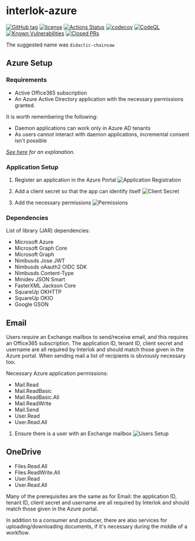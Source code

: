 # interlok-azure

[![GitHub tag](https://img.shields.io/github/tag/adaptris/interlok-azure.svg)](https://github.com/adaptris/interlok-azure/tags)
[![license](https://img.shields.io/github/license/adaptris/interlok-azure.svg)](https://github.com/adaptris/interlok-azure/blob/develop/LICENSE)
[![Actions Status](https://github.com/adaptris/interlok-azure/actions/workflows/gradle-publish.yml/badge.svg)](https://github.com/adaptris/interlok-azure/actions)
[![codecov](https://codecov.io/gh/adaptris/interlok-azure/branch/develop/graph/badge.svg)](https://codecov.io/gh/adaptris/interlok-azure)
[![CodeQL](https://github.com/adaptris/interlok-azure/workflows/CodeQL/badge.svg)](https://github.com/adaptris/interlok-azure/security/code-scanning)
[![Known Vulnerabilities](https://snyk.io/test/github/adaptris/interlok-azure/badge.svg?targetFile=build.gradle)](https://snyk.io/test/github/adaptris/interlok-azure?targetFile=build.gradle)
[![Closed PRs](https://img.shields.io/github/issues-pr-closed/adaptris/interlok-azure)](https://github.com/adaptris/interlok-azure/pulls?q=is%3Apr+is%3Aclosed)

The suggested name was `didactic-chainsaw`

## Azure Setup

### Requirements

* Active Office365 subscription
* An Azure Active Directory application with the necessary permissions
  granted.

It is worth remembering the following:

* Daemon applications can work only in Azure AD tenants
* As users cannot interact with daemon applications, incremental
  consent isn't possible

*[See here](https://docs.microsoft.com/en-us/azure/active-directory/develop/scenario-daemon-overview) for an explanation.*

### Application Setup

1. Register an application in the Azure Portal
![Application Registration](docs/o365-1.png)

2. Add a client secret so that the app can identify itself
![Client Secret](docs/o365-2.png)

3. Add the necessary permissions
![Permissions](docs/o365-3.png)

### Dependencies

List of library (JAR) dependencies:

* Microsoft Azure
* Microsoft Graph Core
* Microsoft Graph
* Nimbusds Jose JWT
* Nimbusds oAauth2 OIDC SDK
* Nimbusds Content-Type
* Minidev JSON Smart
* FasterXML Jackson Core
* SquareUp OKHTTP
* SquareUp OKIO
* Google GSON

## Email

Users require an Exchange mailbox to send/receive email, and this
requires an Office365 subscription. The application ID, tenant ID,
client secret and username are all required by Interlok and should match
those given in the Azure portal. When sending mail a list of recipients
is obviously necessary too.

Necessary Azure application permissions:

* Mail.Read
* Mail.ReadBasic
* Mail.ReadBasic.All
* Mail.ReadWrite
* Mail.Send
* User.Read
* User.Read.All

1. Ensure there is a user with an Exchange mailbox
![Users Setup](docs/o365-4.png)

## OneDrive

* Files.Read.All
* Files.ReadWrite.All
* User.Read
* User.Read.All

Many of the prerequisites are the same as for Email: the application ID,
tenant ID, client secret and username are all required by Interlok and
should match those given in the Azure portal.

In addition to a consumer and producer, there are also services for
uploading/downloading documents, if it's necessary during the middle of
a workflow.
